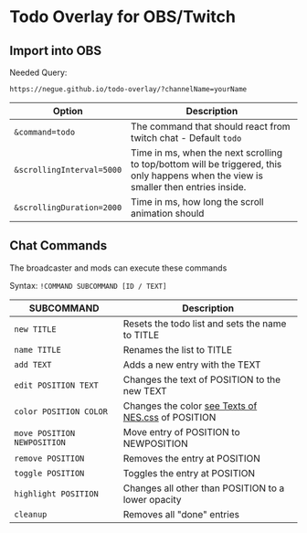 # Todo Overlay for OBS/Twitch

## Import into OBS

Needed Query:
```url
https://negue.github.io/todo-overlay/?channelName=yourName
```


|Option|Description|
|-|-|
|`&command=todo`|The command that should react from twitch chat - Default `todo`|
|`&scrollingInterval=5000`|Time in ms, when the next scrolling to top/bottom will be triggered, this only happens when the view is smaller then entries inside. |
|`&scrollingDuration=2000`|Time in ms, how long the scroll animation should|


## Chat Commands

The broadcaster and mods can execute these commands

Syntax: `!COMMAND SUBCOMMAND [ID / TEXT]`

|SUBCOMMAND|Description|
|-|-|
|`new TITLE`|Resets the todo list and sets the name to TITLE|
|`name TITLE`|Renames the list to TITLE|
|`add TEXT`|Adds a new entry with the TEXT|
|`edit POSITION TEXT`|Changes the text of POSITION to the new TEXT|
|`color POSITION COLOR`|Changes the color [see Texts of NES.css](https://nostalgic-css.github.io/NES.css/) of POSITION|
|`move POSITION NEWPOSITION`|Move entry of POSITION to NEWPOSITION|
|`remove POSITION`|Removes the entry at POSITION|
|`toggle POSITION`|Toggles the entry at POSITION|
|`highlight POSITION`|Changes all other than POSITION to a lower opacity|
|`cleanup`|Removes all "done" entries|


